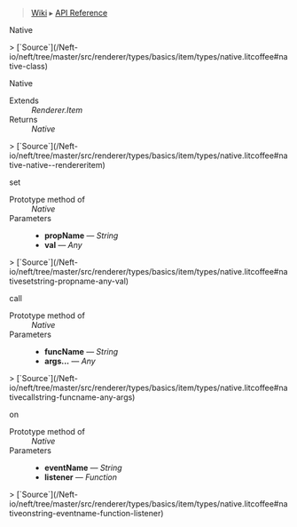> [Wiki](Home) ▸ [API Reference](API-Reference)

Native
<dl></dl>
> [`Source`](/Neft-io/neft/tree/master/src/renderer/types/basics/item/types/native.litcoffee#native-class)

Native
<dl><dt>Extends</dt><dd><i>Renderer.Item</i></dd><dt>Returns</dt><dd><i>Native</i></dd></dl>
> [`Source`](/Neft-io/neft/tree/master/src/renderer/types/basics/item/types/native.litcoffee#native-native--rendereritem)

set
<dl><dt>Prototype method of</dt><dd><i>Native</i></dd><dt>Parameters</dt><dd><ul><li><b>propName</b> — <i>String</i></li><li><b>val</b> — <i>Any</i></li></ul></dd></dl>
> [`Source`](/Neft-io/neft/tree/master/src/renderer/types/basics/item/types/native.litcoffee#nativesetstring-propname-any-val)

call
<dl><dt>Prototype method of</dt><dd><i>Native</i></dd><dt>Parameters</dt><dd><ul><li><b>funcName</b> — <i>String</i></li><li><b>args...</b> — <i>Any</i></li></ul></dd></dl>
> [`Source`](/Neft-io/neft/tree/master/src/renderer/types/basics/item/types/native.litcoffee#nativecallstring-funcname-any-args)

on
<dl><dt>Prototype method of</dt><dd><i>Native</i></dd><dt>Parameters</dt><dd><ul><li><b>eventName</b> — <i>String</i></li><li><b>listener</b> — <i>Function</i></li></ul></dd></dl>
> [`Source`](/Neft-io/neft/tree/master/src/renderer/types/basics/item/types/native.litcoffee#nativeonstring-eventname-function-listener)

